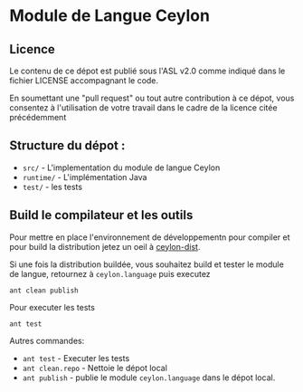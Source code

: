 Module de Langue Ceylon
======================

Licence
-------

Le contenu de ce dépot est publié sous l'ASL v2.0
comme indiqué dans le fichier LICENSE accompagnant le code.

En soumettant une "pull request" ou tout autre contribution à ce dépot, vous consentez à l'utilisation de votre travail dans le cadre
de la licence citée précédemment

Structure du dépot :
--------------------

* `src/`          - L'implementation du module de langue Ceylon
* `runtime/`      - L'implémentation Java
* `test/`         - les tests

Build le compilateur et les outils
----------------------------

Pour mettre en place l'environnement de développementn pour compiler et pour build la distribution
jetez un oeil à [ceylon-dist](https://github.com/ceylon/ceylon-dist#ceylon-distribution).

Si une fois la distribution buildée, vous souhaitez build et tester le module de langue, 
retournez à `ceylon.language` puis executez

    ant clean publish
    
Pour executer les tests

    ant test

Autres commandes:

* `ant test`         - Executer les tests    
* `ant clean.repo`   - Nettoie le dépot local
* `ant publish`      - publie le module `ceylon.language` 
                       dans le dépot local.
